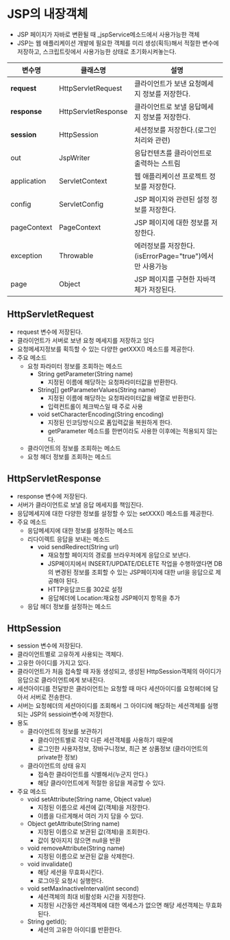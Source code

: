 # JSP의 내장객체
- JSP 페이지가 자바로 변환될 때 _jspService메소드에서 사용가능한 객체
- JSP는 웹 애플리케이션 개발에 필요한 객체를 미리 생성(획득)해서 적절한 변수에 저장하고, 스크립트릿에서 사용가능한 상태로 초기화시켜놓는다.

| 변수명 | 클래스명 | 설명 |
| --- | --- | --- |
| **request** | HttpServletRequest | 클라이언트가 보낸 요청메세지 정보를 저장한다. |
| **response** | HttpServletResponse | 클라이언트로 보낼 응답메세지 정보를 저장한다. |
| **session** | HttpSession | 세션정보를 저장한다.(로그인처리와 관련) |
| out | JspWriter | 응답컨텐츠를 클라이언트로 출력하는 스트림 |
| application | ServletContext | 웹 애플리케이션 프로젝트 정보를 저장한다. |
| config | ServletConfig | JSP 페이지와 관련된 설정 정보를 저장한다. | 
| pageContext| PageContext | JSP 페이지에 대한 정보를 저장한다. |
| exception | Throwable | 에러정보를 저장한다.(isErrorPage="true")에서만 사용가능 |
| page | Object | JSP 페이지를 구현한 자바객체가 저장된다. |

## HttpServletRequest
- request 변수에 저장된다.
- 클라이언트가 서버로 보낸 요청 메세지를 저장하고 있다
- 요청메세지정보를 획득할 수 있는 다양한 getXXX() 메소드를 제공한다.
- 주요 메소드
  + 요청 파라미터 정보를 조회하는 메소드
    * String getParameter(String name)
      - 지정된 이름에 해당하는 요청파라미터값을 반환한다.
    * String[] getParameterValues(String name)
      - 지정된 이름에 해당하는 요청파라미터값을 배열로 반환한다.
      - 입력컨트롤이 체크박스일 때 주로 사용
    * void setCharacterEncoding(String encoding)
      - 지정된 인코딩방식으로 폼입력값을 복원하게 한다.
      - getParameter 메소드를 한번이라도 사용한 이후에는 적용되지 않는다.
  + 클라이언트의 정보를 조회하는 메소드
  + 요청 헤더 정보를 조회하는 메소드

## HttpServletResponse
- response 변수에 저장된다.
- 서버가 클라이언트로 보낼 응답 메세지를 책임진다.
- 응답메세지에 대한 다양한 정보를 설정할 수 있는 setXXX() 메소드를 제공한다.
- 주요 메소드
  + 응답메세지에 대한 정보를 설정하는 메소드
  + 리다이렉트 응답을 보내는 메소드
    * void sendRedirect(String url)
      - 재요청할 페이지의 경로를 브라우저에게 응답으로 보낸다.
      - JSP페이지에서 INSERT/UPDATE/DELETE 작업을 수행하였다면 DB의 변경된 정보를 조회할 수 있는 JSP페이지에 대한 url을 응답으로 제공해야 된다.
      - HTTP응답코드를 302로 설정
      - 응답헤더에 Location:재요청 JSP페이지 항목을 추가
  + 응답 헤더 정보를 설정하는 메소드

## HttpSession
- session 변수에 저장된다.
- 클라이언트별로 고유하게 사용되는 객체다.
- 고유한 아이디를 가지고 있다. 
- 클라이언트가 처음 접속할 때 자동 생성되고, 생성된 HttpSession객체의 아이디가 응답으로 클라이언트에게 보내진다.
- 세션아이디를 전달받은 클라이언트는 요청할 때 마다 세션아이디를 요청헤더에 담아서 서버로 전송한다.
- 서버는 요청헤더의 세션아이디를 조회해서 그 아이디에 해당하는 세션객체를 실행되는 JSP의 sessioin변수에 저장한다.
- 용도
  + 클라이언트의 정보를 보관하기
    * 클라이언트별로 각각 다른 세션객체를 사용하기 때문에 
    * 로그인한 사용자정보, 장바구니정보, 최근 본 상품정보 (클라이언트의 private한 정보)
  + 클라이언트의 상태 유지
    * 접속한 클라이언트를 식별해서(누군지 안다.) 
    * 해당 클라이언트에게 적절한 응답을 제공할 수 있다.
- 주요 메소드
  + void setAttribute(String name, Object value)
    * 지정된 이름으로 세션에 값(객체)을 저장한다.
    * 이름을 다르게해서 여러 가지 담을 수 있다.
  + Object getAttribute(String name)
    * 지정된 이름으로 보관된 값(객체)을 조회한다.
    * 값이 찾아지지 않으면 null을 반환
  + void removeAttribute(String name) 
    * 지정된 이름으로 보관된 값을 삭제한다.
  + void invalidate()
    * 해당 세션을 무효화시킨다.
    * 로그아웃 요청시 실행한다.
  + void setMaxInactiveInterval(int second)
    * 세션객체의 최대 비활성화 시간을 지정한다.
    * 지정된 시간동안 세션객체에 대한 엑세스가 없으면 해당 세션객체는 무효화된다.
  + String getId();
    * 세션의 고유한 아이디를 반환한다.





